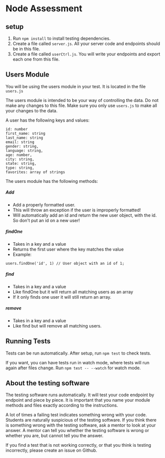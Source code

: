# Node Assessment

## setup
1. Run `npm install` to install testing dependencies.
2. Create a file called `server.js`. All your server code and endpoints should be in this file.
3. Create a file called `userCtrl.js`. You will write your endpoints and export each one from this file.

## Users Module
You will be using the users module in your test. It is located in the file `users.js`

The users module is intended to be your way of controlling the data.
Do not make any changes to this file. Make sure you only use
`users.js` to make all your changes to the data.

A user has the following keys and values:

```
id: number
first_name: string
last_name: string
email: string
gender: string,
language: string,
age: number,
city: string,
state: string,
type: string,
favorites: array of strings
```

The users module has the following methods:

##### Add
* Add a properly formatted user.
* This will throw an exception if the user is improperly formatted!
* Will automatically add an id and return the new user object, with the id.
So don't put an id on a new user!

##### findOne
* Takes in a key and a value
* Returns the first user where the key matches the value
* Example:
```
users.findOne('id', 1) // User object with an id of 1;
```

##### find
* Takes in a key and a value
* Like findOne but it will return all matching users as an array
* If it only finds one user it will still return an array.

##### remove
* Takes in a key and a value
* Like find but will remove all matching users.

## Running Tests

Tests can be run automatically. After setup, run `npm test` to check tests.

If you want, you can have tests run in watch mode, where tests will run again after files change.
Run `npm test -- --watch` for watch mode.

## About the testing software

The testing software runs automatically. It will test your code endpoint by endpoint
and piece by piece. It is important that you name your module methods and files exactly according to the instructions.

A lot of times a failing test indicates something wrong with your code. Students are naturally suspicious of the testing software.
If you think there is something wrong with the testing software, ask a mentor to look at your answer.
A mentor can tell you whether the testing software is wrong or whether you are, but cannot tell you the answer.

If you find a test that is not working correctly, or that you think is testing incorrectly, please create an issue on Github.